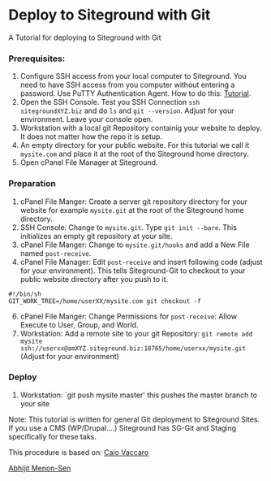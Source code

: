 # Deploy to Siteground with Git
A Tutorial for deploying to Siteground with Git

### Prerequisites:
1. Configure SSH access from your local computer to Siteground. You need to have SSH access from you computer without entering a password. Use PuTTY Authentication Agent. How to do this: [Tutorial](https://www.siteground.com/tutorials/ssh/). 
2. Open the SSH Console. Test you SSH Connection `ssh sitegroundXYZ.biz` and do `ls` and `git --version`. Adjust for your environment. Leave your console open.
3. Workstation with a local git Repository containig your website to deploy. It does not matter how the repo it is setup.
4. An empty directory for your public website. For this tutorial we call it `mysite.com` and place it at the root of the Siteground home directory.
5. Open cPanel File Manager at Siteground.

### Preparation
1. cPanel File Manger: Create a server git repository directory for your website for example `mysite.git` at the root of the Siteground home directory.
3. SSH Console: Change to `mysite.git`. Type `git init --bare`. This initializes an empty git repository at your site.
4. cPanel File Manger: Change to `mysite.git/hooks` and add a New File named `post-receive`.
5. cPanel File Manager: Edit `post-receive` and insert following code (adjust for your environment). This tells Siteground-Git to checkout to your public website directory after you push to it.
```
#!/bin/sh
GIT_WORK_TREE=/home/userXX/mysite.com git checkout -f
```

6. cPanel File Manger: Change Permissions for `post-receive`: Allow Execute to User, Group, and World.
7. Workstation: Add a remote site to your git Repository: `git remote add mysite ssh://userxx@amXYZ.siteground.biz:18765/home/userxx/mysite.git` (Adjust for your environment)

### Deploy
1. Workstation: `git push mysite master' this pushes the master branch to your site


Note:
This tutorial is written for general Git deployment to Siteground Sites. If you use a CMS (WP/Drupal....) Siteground has SG-Git and Staging specifically for these taks.


This procedure is based on:
[Caio Vaccaro](https://www.digitalocean.com/community/tutorials/how-to-set-up-automatic-deployment-with-git-with-a-vps)

[Abhijit Menon-Sen ](http://toroid.org/git-website-howto)
